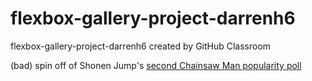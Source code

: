 # flexbox-gallery-project-darrenh6
flexbox-gallery-project-darrenh6 created by GitHub Classroom

(bad) spin off of Shonen Jump's [second Chainsaw Man popularity poll](http://www.shonenjump.com/j/vote_chainsaw2/)
